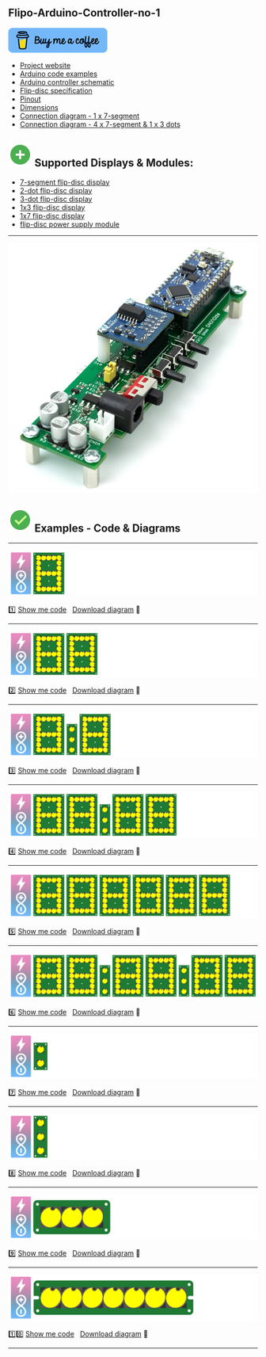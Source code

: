## Flipo-Arduino-Controller-no-1

<a href="https://www.buymeacoffee.com/marcinsaj"><img src="https://github.com/marcinsaj/marcinsaj/blob/main/Buy-me-a-coffee.png" /></a> 
</br>

 - [Project website](https://flipo.io/project/arduino-controller-for-flip-disc-displays)
 - [Arduino code examples](https://github.com/marcinsaj/Flipo-Arduino-Controller-no-1/tree/main/examples)
 - [Arduino controller schematic](https://github.com/marcinsaj/Flipo-Arduino-Controller-no-1/raw/main/datasheet/Flip-disc-Arduino-1-Controller-Schematic.pdf)
 - [Flip-disc specification](https://github.com/marcinsaj/Flipo-Flip-disc-Display-Specification/raw/main/datasheet/Flipo-Flip-Disc-Specification.pdf)
 - [Pinout](https://github.com/marcinsaj/Flipo-Arduino-Controller-no-1/raw/main/datasheet/Flip-disc-Arduino-1-Controller-Pinout.pdf)
 - [Dimensions](https://github.com/marcinsaj/Flipo-Arduino-Controller-no-1/raw/main/datasheet/Flip-disc-Arduino-1-Controller-Dimensions.pdf)
 - [Connection diagram - 1 x 7-segment](https://github.com/marcinsaj/Flipo-Arduino-Controller-no-1/raw/main/datasheet/Flip-disc-Arduino-1-Controller-1x7-Segment-Diagram.pdf)
 - [Connection diagram - 4 x 7-segment & 1 x 3 dots](https://github.com/marcinsaj/Flipo-Arduino-Controller-no-1/raw/main/datasheet/Flip-disc-Arduino-1-Controller-4x7-Segment-1x3-Dots-Diagram.pdf)

## <img src="https://github.com/marcinsaj/Flipo-Arduino-Controller-no-1/blob/main/extras/plus.png"> Supported Displays & Modules:

- [7-segment flip-disc display](https://flipo.io/project/flip-disc-7-segment-display/)
- [2-dot flip-disc display](https://flipo.io/project/flip-disc-2x1-display/)
- [3-dot flip-disc display](https://flipo.io/project/flip-disc-3x1-display/)
- [1x3 flip-disc display](https://flipo.io/project/flip-disc-1x3-display/)
- [1x7 flip-disc display](https://flipo.io/project/flip-disc-1x7-display/)
- [flip-disc power supply module](https://flipo.io/project/flip-disc-power-supply/)   

-------------------------------------------------------------------   

<a href="https://flipo.io/project/arduino-controller-for-flip-disc-displays/"><img src="https://github.com/marcinsaj/Flipo-Arduino-Controller-no-1/blob/main/extras/flip-disc-arduino-1-controller-cover-github.jpg"></a>

## <img src="https://github.com/marcinsaj/Flipo-Arduino-Controller-no-1/blob/main/extras/check.png"> Examples - Code & Diagrams

-------------------------------------------------------------------    

<p><img src="https://github.com/marcinsaj/Flipo-Arduino-Controller-no-1/blob/main/extras/arduino-controller-7-seg-flip-disc-display.png"></p>    

1️⃣ [Show me code](https://github.com/marcinsaj/Flipo-Arduino-Controller-no-1/blob/main/examples/01-1x7-seg-flip-disc-arduino-controller.ino) &nbsp; [Download diagram](https://github.com/marcinsaj/Flipo-Arduino-Controller-no-1/raw/main/datasheet/01-Flip-disc-Arduino-1-Controller-1x7-Seg-Display-Diagram.pdf) :small_red_triangle_down:     

-------------------------------------------------------------------  

<p><img src="https://github.com/marcinsaj/Flipo-Arduino-Controller-no-1/blob/main/extras/arduino-controller-2x7-seg-flip-disc-display.png"></p> 

2️⃣ [Show me code](https://github.com/marcinsaj/Flipo-Arduino-Controller-no-1/blob/main/examples/02-2x7-seg-flip-disc-arduino-controller.ino) &nbsp; [Download diagram](https://github.com/marcinsaj/Flipo-Arduino-Controller-no-1/raw/main/datasheet/02-Flip-disc-Arduino-1-Controller-2x7-Seg-Display-Diagram.pdf) :small_red_triangle_down:

-------------------------------------------------------------------   
  
<p><img src="https://github.com/marcinsaj/Flipo-Arduino-Controller-no-1/blob/main/extras/arduino-controller-2x7-seg-3dots-flip-disc-display.png"></p>        

3️⃣ [Show me code](https://github.com/marcinsaj/Flipo-Arduino-Controller-no-1/blob/main/examples/03-2x7-seg-1x3dots-flip-disc-arduino-controller.ino) &nbsp; [Download diagram](https://github.com/marcinsaj/Flipo-Arduino-Controller-no-1/raw/main/datasheet/03-Flip-disc-Arduino-1-Controller-2x7-Seg-1x3x1-Dot-Display-Diagram.pdf) :small_red_triangle_down:  

-------------------------------------------------------------------  

<p><img src="https://github.com/marcinsaj/Flipo-Arduino-Controller-no-1/blob/main/extras/arduino-controller-4x7-seg-3dots-flip-disc-display.png"></p>
 
4️⃣ [Show me code](https://github.com/marcinsaj/Flipo-Arduino-Controller-no-1/blob/main/examples/04-4x7-seg-1x3dots-flip-disc-arduino-controller.ino) &nbsp; [Download diagram](https://github.com/marcinsaj/Flipo-Arduino-Controller-no-1/raw/main/datasheet/04-Flip-disc-Arduino-1-Controller-4x7-Seg-1x3x1-Dot-Display-Diagram.pdf) :small_red_triangle_down:

-------------------------------------------------------------------  

<p><img src="https://github.com/marcinsaj/Flipo-Arduino-Controller-no-1/blob/main/extras/arduino-controller-6x7-seg-flip-disc-display.png"></p>    

5️⃣ [Show me code](https://github.com/marcinsaj/Flipo-Arduino-Controller-no-1/blob/main/examples/05-6x7-seg-flip-disc-arduino-controller.ino) &nbsp; [Download diagram](https://github.com/marcinsaj/Flipo-Arduino-Controller-no-1/raw/main/datasheet/05-Flip-disc-Arduino-1-Controller-6x7-Seg-Display-Display-Diagram.pdf) :small_red_triangle_down:

-------------------------------------------------------------------

<p><img src="https://github.com/marcinsaj/Flipo-Arduino-Controller-no-1/blob/main/extras/arduino-controller-6x7-seg-2x3dots-flip-disc-display.png"></p>

6️⃣ [Show me code](https://github.com/marcinsaj/Flipo-Arduino-Controller-no-1/blob/main/examples/06-6x7-seg-2x3dots-flip-disc-arduino-controller.ino) &nbsp; [Download diagram](https://github.com/marcinsaj/Flipo-Arduino-Controller-no-1/raw/main/datasheet/06-Flip-disc-Arduino-1-Controller-6x7-Seg-2x3x1-Dot-Display-Diagram.pdf) :small_red_triangle_down:
  
-------------------------------------------------------------------  

<p><img src="https://github.com/marcinsaj/Flipo-Arduino-Controller-no-1/blob/main/extras/arduino-controller-2dots-flip-disc-display.png"></p>   

:seven: [Show me code](https://github.com/marcinsaj/Flipo-Arduino-Controller-no-1/blob/main/examples/07-1x2dots-flip-disc-arduino-controller.ino) &nbsp; [Download diagram](https://github.com/marcinsaj/Flipo-Arduino-Controller-no-1/raw/main/datasheet/07-Flip-disc-Arduino-1-Controller-1x2x1-Dot-Display-Diagram.pdf) :small_red_triangle_down:

-------------------------------------------------------------------  

<p><img src="https://github.com/marcinsaj/Flipo-Arduino-Controller-no-1/blob/main/extras/arduino-controller-3dots-flip-disc-display.png"></p>  

:eight: [Show me code](https://github.com/marcinsaj/Flipo-Arduino-Controller-no-1/blob/main/examples/08-1x3dots-flip-disc-arduino-controller.ino) &nbsp; [Download diagram](https://github.com/marcinsaj/Flipo-Arduino-Controller-no-1/raw/main/datasheet/08-Flip-disc-Arduino-1-Controller-1x3x1-Dot-Display-Diagram.pdf) :small_red_triangle_down:

-------------------------------------------------------------------  

<p><img src="https://github.com/marcinsaj/Flipo-Arduino-Controller-no-1/blob/main/extras/arduino-controller-1x3-flip-disc-display.png"></p>  

:nine: [Show me code](https://github.com/marcinsaj/Flipo-Arduino-Controller-no-1/blob/main/examples/09-1x1x3-flip-disc-arduino-controller.ino) &nbsp; [Download diagram](https://github.com/marcinsaj/Flipo-Arduino-Controller-no-1/raw/main/datasheet/09-Flip-disc-Arduino-1-Controller-1x1x3-Display-Diagram.pdf) :small_red_triangle_down:

-------------------------------------------------------------------    

<p><img src="https://github.com/marcinsaj/Flipo-Arduino-Controller-no-1/blob/main/extras/arduino-controller-1x7-flip-disc-display.png"></p>  

:one::zero: [Show me code](https://github.com/marcinsaj/Flipo-Arduino-Controller-no-1/blob/main/examples/10-1x1x7-flip-disc-arduino-controller.ino) &nbsp; [Download diagram](https://github.com/marcinsaj/Flipo-Arduino-Controller-no-1/raw/main/datasheet/10-Flip-disc-Arduino-1-Controller-1x1x7-Display-Diagram.pdf) :small_red_triangle_down:

-------------------------------------------------------------------   

